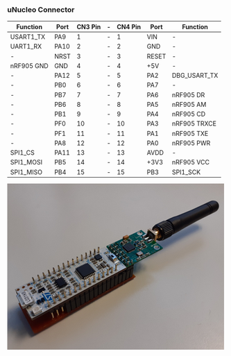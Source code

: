 ### uNucleo Connector
                    
Function | Port | CN3 Pin |-| CN4 Pin |Port| Function
----------|------|-----------|-|----------|----|----------
USART1_TX|PA9|1|-|1|VIN|-
UART1_RX|PA10|2|-|2|GND|-
-|NRST|3|-|3|RESET|-
nRF905 GND|GND|4|-|4|+5V|-
-|PA12|5|-|5|PA2|DBG_USART_TX
-|PB0|6|-|6|PA7|-
-|PB7|7|-|7|PA6|nRF905 DR
-|PB6|8|-|8|PA5|nRF905 AM
-|PB1|9|-|9|PA4|nRF905 CD
-|PF0|10|-|10|PA3|nRF905 TRXCE
-|PF1|11|-|11|PA1|nRF905 TXE
-|PA8|12|-|12|PA0|nRF905 PWR
SPI1_CS|PA11|13|-|13|AVDD|-
SPI1_MOSI|PB5|14|-|14|+3V3|nRF905 VCC
SPI1_MISO|PB4|15|-|15|PB3|SPI1_SCK


![](https://github.com/PavlenkoG/L031_nRF905/blob/master/Doc/uNucleo_with_nRF905.png)